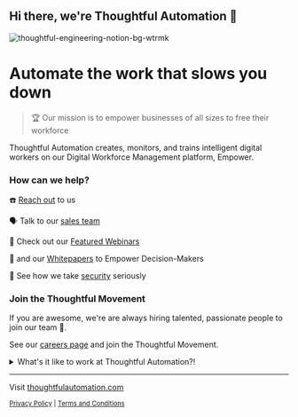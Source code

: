 ## Hi there, we're Thoughtful Automation 👋
![thoughtful-engineering-notion-bg-wtrmk](https://user-images.githubusercontent.com/1096881/151483390-1bde7e8b-bfda-4cf2-92af-6c73cdb23d0c.png)

# Automate the work that slows you down

> 🏆️ Our mission is to empower businesses of all sizes to free their workforce

Thoughtful Automation creates, monitors, and trains intelligent digital workers on our Digital Workforce Management platform, Empower.


###  How can we help?

☎️ [Reach out](https://www.thoughtfulautomation.com/contact) to us

🗣️ Talk to our [sales team](https://www.thoughtfulautomation.com/book-a-meeting)

🍿 Check out our [Featured Webinars](https://www.thoughtfulautomation.com/webinars)

📄 and our [Whitepapers](https://www.thoughtfulautomation.com/) to Empower Decision-Makers

🔐 See how we take [security](https://www.thoughtfulautomation.com/trust-and-security) seriously

### Join the Thoughtful Movement

If you are awesome, we're are always hiring talented, passionate people to join our team 🙌. 

See our [careers page](https://thoughtfulautomation.notion.site/e8e644e5503641659d47ac6b5261d8ad?v=fcc3c8e647f64610802045d4ce2a670e) and join the Thoughtful Movement.

<details> 
	<summary>What's it like to work at Thoughtful Automation?!</summary>
	<br>
  
## Culture at Thoughtful Automation

### The Stuff We’re Made Of

How do you bring people from around the world together to create the workforce of the future? Every day we practice these values, which drive our culture and mission. Are you ready?!

### Our Company Values

- **Experiment always.**

  Don’t let the fear of failure hold you back from doing incredible, original work. We don’t expect perfection on the first swing, just the willingness to keep going until we get it right. It takes grit, a lot of experimentation, and failing fast to optimize learnings.

- **Do less, deliver more.**

  We focus on doing the ***right*** things, not *all* things. Focus on work that creates an outsized impact for our customers and team. We practice ruthless prioritization and intentionally make trade-offs that best serve our customers and mission.

- **We are givers.**

  We put our customers and our team ahead of our personal ambitions. We intentionally give without condition in the spirit of advancing our mission. We won’t succeed with a “gimme” culture, but we will win as a team of endless baton-passers who support each other until the race is won.

</details>

---

Visit [thoughtfulautomation.com](https://www.thoughtfulautomation.com/)

<sub>

[Privacy Policy](https://www.thoughtfulautomation.com/privacy-policy) | [Terms and Conditions](https://www.thoughtfulautomation.com/terms-of-service)

</sub>

<!--
Made with 🖤
-->
